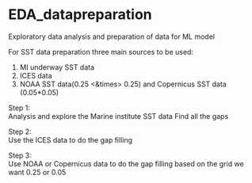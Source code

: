 # EDA_datapreparation
Exploratory data analysis and preparation of data for ML model

For SST data preparation three main sources to be used:
1. MI underway SST data
2. ICES data
3. NOAA SST data(0.25 <&times> 0.25) and Copernicus SST data (0.05$*$0.05)

Step 1:<br>
Analysis and explore the Marine institute SST data
Find all the gaps 

Step 2:<br>
Use the ICES data to do the gap filling 

Step 3:<br>
Use NOAA or Copernicus data to do the gap filling based on the grid we want 0.25 or 0.05

